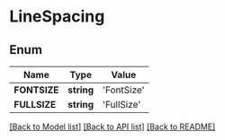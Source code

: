 # LineSpacing


## Enum
Name | Type | Value
------------ | ------------- | -------------
**FONTSIZE** | **string** | 'FontSize'
**FULLSIZE** | **string** | 'FullSize'


[[Back to Model list]](../README.md#documentation-for-models) [[Back to API list]](../README.md#documentation-for-api-endpoints) [[Back to README]](../README.md)


